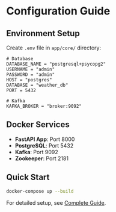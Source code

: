 # Configuration Guide

## Environment Setup

Create `.env` file in `app/core/` directory:

```env
# Database
DATABASE_NAME = "postgresql+psycopg2"
USERNAME = "admin"
PASSWORD = "admin"
HOST = "postgres"
DATABASE = "weather_db"
PORT = 5432

# Kafka
KAFKA_BROKER = "broker:9092"
```

## Docker Services

- **FastAPI App**: Port 8000
- **PostgreSQL**: Port 5432
- **Kafka**: Port 9092
- **Zookeeper**: Port 2181

## Quick Start

```bash
docker-compose up --build
```

For detailed setup, see [Complete Guide](./README.md).
